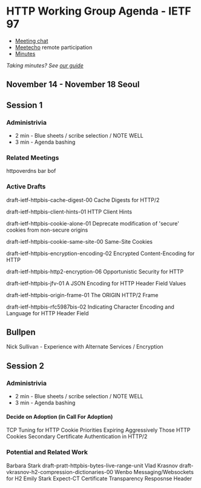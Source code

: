 # HTTP Working Group Agenda - IETF 97

* [Meeting chat](xmpp:httpbis@jabber.ietf.org?join)
* [Meetecho](http://www.meetecho.com/ietf97/httpbis) remote participation
* [Minutes](http://etherpad.tools.ietf.org:9000/p/ietf97httpbis)

*Taking minutes? See [our guide](https://github.com/httpwg/wiki/wiki/TakingMinutes)*


## November 14 - November 18 Seoul
## Session 1

### Administrivia

* 2 min - Blue sheets / scribe selection / NOTE WELL
* 3 min - Agenda bashing


### Related Meetings

httpoverdns bar bof


### Active Drafts


draft-ietf-httpbis-cache-digest-00 Cache Digests for HTTP/2

draft-ietf-httpbis-client-hints-01 HTTP Client Hints

draft-ietf-httpbis-cookie-alone-01 Deprecate modification of 'secure' cookies from non-secure origins

draft-ietf-httpbis-cookie-same-site-00 Same-Site Cookies

draft-ietf-httpbis-encryption-encoding-02 Encrypted Content-Encoding for HTTP

draft-ietf-httpbis-http2-encryption-06 Opportunistic Security for HTTP

draft-ietf-httpbis-jfv-01 A JSON Encoding for HTTP Header Field Values

draft-ietf-httpbis-origin-frame-01 The ORIGIN HTTP/2 Frame

draft-ietf-httpbis-rfc5987bis-02 Indicating Character Encoding and Language for HTTP Header Field


## Bullpen

Nick Sullivan - Experience with Alternate Services / Encryption


## Session 2

### Administrivia

* 2 min - Blue sheets / scribe selection / NOTE WELL
* 3 min - Agenda bashing


#### Decide on Adoption (in Call For Adoption)

TCP Tuning for HTTP
Cookie Priorities
Expiring Aggressively Those HTTP Cookies
Secondary Certificate Authentication in HTTP/2
		

### Potential and Related Work

Barbara Stark draft-pratt-httpbis-bytes-live-range-unit
Vlad Krasnov draft-vkrasnov-h2-compression-dictionaries-00
Wenbo Messaging/Websockets for H2
Emily Stark Expect-CT Certificate Transparency Resposnse Header
